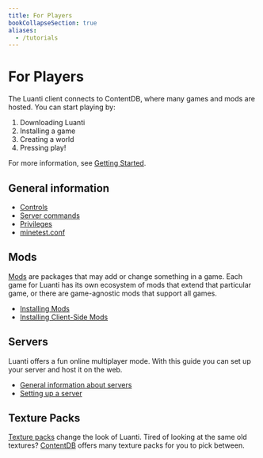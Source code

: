 ```yaml
---
title: For Players
bookCollapseSection: true
aliases:
  - /tutorials
---
```


# For Players

The Luanti client connects to ContentDB, where many games and mods are hosted. You can start playing by:

1. Downloading Luanti
2. Installing a game
3. Creating a world
4. Pressing play!

For more information, see [Getting Started](/for-players/getting-started/).

## General information

- [Controls](/for-players/controls)
- [Server commands](/for-players/server-commands)
- [Privileges](/for-players/privileges)
- [minetest.conf](/for-players/minetest-conf)

## Mods

[Mods](/for-players/mods) are packages that may add or change something in a game. Each game for Luanti has its own ecosystem of mods that extend that particular game, or there are game-agnostic mods that support all games.

- [Installing Mods](/for-players/installing-mods)
- [Installing Client-Side Mods](/for-players/installing-client-side-mods)

## Servers

Luanti offers a fun online multiplayer mode. With this guide you can set up your server and host it on the web.

- [General information about servers](/for-players/servers)
- [Setting up a server](/for-server-hosts/setup)

## Texture Packs

[Texture packs](/for-players/texture-packs) change the look of Luanti. Tired of looking at the same old textures? [ContentDB](https://content.luanti.org/packages/?type=txp) offers many texture packs for you to pick between.
